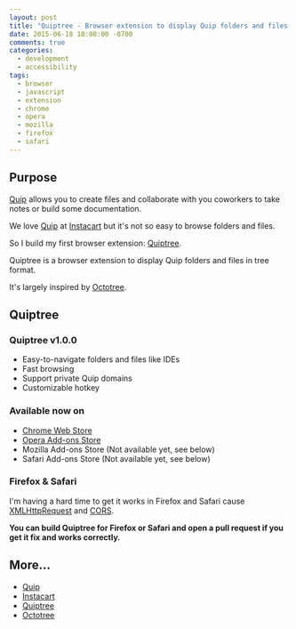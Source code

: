 ```yaml
---
layout: post
title: "Quiptree - Browser extension to display Quip folders and files in tree format"
date: 2015-06-18 10:00:00 -0700
comments: true
categories:
  - development
  - accessibility
tags:
  - browser
  - javascript
  - extension
  - chrome
  - opera
  - mozilla
  - firefox
  - safari
---
```


## Purpose

[Quip][1] allows you to create files and collaborate with you coworkers to take notes or build some 
documentation.

We love [Quip][1] at [Instacart][2] but it's not so easy to browse folders and files.

So I build my first browser extension: [Quiptree][3].

Quiptree is a browser extension to display Quip folders and files in tree format.

It's largely inspired by [Octotree][4].

## Quiptree

### Quiptree v1.0.0

* Easy-to-navigate folders and files like IDEs
* Fast browsing
* Support private Quip domains
* Customizable hotkey

### Available now on

- [Chrome Web Store](https://chrome.google.com/webstore/detail/quiptree/gcomjeafpffkkijhaigafppjkkadnpkb)
- [Opera Add-ons Store](https://addons.opera.com/en/extensions/details/quiptree/)
- Mozilla Add-ons Store (Not available yet, see below)
- Safari Add-ons Store (Not available yet, see below)

### Firefox & Safari

I'm having a hard time to get it works in Firefox and Safari cause [XMLHttpRequest](https://en.wikipedia.org/wiki/XMLHttpRequest) and [CORS](https://en.wikipedia.org/wiki/Cross-origin_resource_sharing).

**You can build Quiptree for Firefox or Safari and open a pull request if you get it fix and works correctly.**

## More...

- [Quip][1]
- [Instacart][2]
- [Quiptree][3]
- [Octotree][4]

[1]: https://quip.com
[2]: https://www.instacart.com
[3]: https://github.com/kwent/quiptree
[4]: https://github.com/buunguyen/octotree
